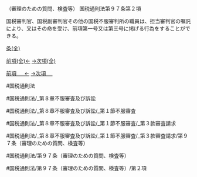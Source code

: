 （審理のための質問、検査等）
国税通則法第９７条第２項

国税審判官、国税副審判官その他の国税不服審判所の職員は、担当審判官の嘱託により、又はその命を受け、前項第一号又は第三号に掲げる行為をすることができる。

[条(全)](国税通則法＿＿＿＿＿第９７条_.md)

[前項(全)←](国税通則法＿＿＿＿＿第９７条第１項_.md)    [→次項(全)](国税通則法＿＿＿＿＿第９７条第３項_.md)

[前項 　 ←](国税通則法＿＿＿＿＿第９７条第１項.md)    [→次項 　 ](国税通則法＿＿＿＿＿第９７条第３項.md)



#国税通則法

#国税通則法/_第８章不服審査及び訴訟

#国税通則法/_第８章不服審査及び訴訟/_第１節不服審査

#国税通則法/_第８章不服審査及び訴訟/_第１節不服審査/_第３款審査請求

#国税通則法/_第８章不服審査及び訴訟/_第１節不服審査/_第３款審査請求/第９７条（審理のための質問、検査等）

#国税通則法/第９７条（審理のための質問、検査等）

#国税通則法/第９７条（審理のための質問、検査等）/第２項


